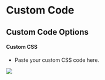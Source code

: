 # Custom Code

## Custom Code Options


#### Custom CSS

* Paste your custom CSS code here.

![](http://transvelo.github.io/docs/unicase/images/theme-options-customcode.png)

